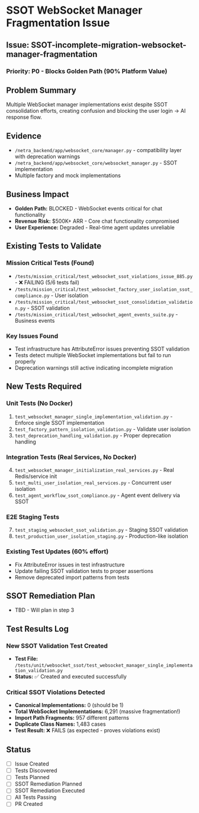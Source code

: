 # SSOT WebSocket Manager Fragmentation Issue

## Issue: SSOT-incomplete-migration-websocket-manager-fragmentation

### Priority: P0 - Blocks Golden Path (90% Platform Value)

## Problem Summary
Multiple WebSocket manager implementations exist despite SSOT consolidation efforts, creating confusion and blocking the user login → AI response flow.

## Evidence
- `/netra_backend/app/websocket_core/manager.py` - compatibility layer with deprecation warnings
- `/netra_backend/app/websocket_core/websocket_manager.py` - SSOT implementation  
- Multiple factory and mock implementations

## Business Impact
- **Golden Path:** BLOCKED - WebSocket events critical for chat functionality
- **Revenue Risk:** $500K+ ARR - Core chat functionality compromised
- **User Experience:** Degraded - Real-time agent updates unreliable

## Existing Tests to Validate
### Mission Critical Tests (Found)
- `/tests/mission_critical/test_websocket_ssot_violations_issue_885.py` - ❌ FAILING (5/6 tests fail)
- `/tests/mission_critical/test_websocket_factory_user_isolation_ssot_compliance.py` - User isolation
- `/tests/mission_critical/test_websocket_ssot_consolidation_validation.py` - SSOT validation
- `/tests/mission_critical/test_websocket_agent_events_suite.py` - Business events

### Key Issues Found
- Test infrastructure has AttributeError issues preventing SSOT validation  
- Tests detect multiple WebSocket implementations but fail to run properly
- Deprecation warnings still active indicating incomplete migration

## New Tests Required  
### Unit Tests (No Docker)
1. `test_websocket_manager_single_implementation_validation.py` - Enforce single SSOT implementation
2. `test_factory_pattern_isolation_validation.py` - Validate user isolation
3. `test_deprecation_handling_validation.py` - Proper deprecation handling

### Integration Tests (Real Services, No Docker)  
4. `test_websocket_manager_initialization_real_services.py` - Real Redis/service init
5. `test_multi_user_isolation_real_services.py` - Concurrent user isolation
6. `test_agent_workflow_ssot_compliance.py` - Agent event delivery via SSOT

### E2E Staging Tests
7. `test_staging_websocket_ssot_validation.py` - Staging SSOT validation
8. `test_production_user_isolation_staging.py` - Production-like isolation

### Existing Test Updates (60% effort)
- Fix AttributeError issues in test infrastructure
- Update failing SSOT validation tests to proper assertions
- Remove deprecated import patterns from tests

## SSOT Remediation Plan
- TBD - Will plan in step 3

## Test Results Log
### New SSOT Validation Test Created
- **Test File:** `/tests/unit/websocket_ssot/test_websocket_manager_single_implementation_validation.py`
- **Status:** ✅ Created and executed successfully

### Critical SSOT Violations Detected
- **Canonical Implementations:** 0 (should be 1)  
- **Total WebSocket Implementations:** 6,291 (massive fragmentation!)
- **Import Path Fragments:** 957 different patterns
- **Duplicate Class Names:** 1,483 cases
- **Test Result:** ❌ FAILS (as expected - proves violations exist)

## Status
- [ ] Issue Created
- [ ] Tests Discovered
- [ ] Tests Planned
- [ ] SSOT Remediation Planned
- [ ] SSOT Remediation Executed
- [ ] All Tests Passing
- [ ] PR Created